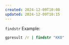 ```yaml
---
created: 2024-12-09T10:08
updated: 2024-12-09T10:15
---
```

`findstr`
Example: 
```cmd
gpresult /r | findstr "KKO"
```